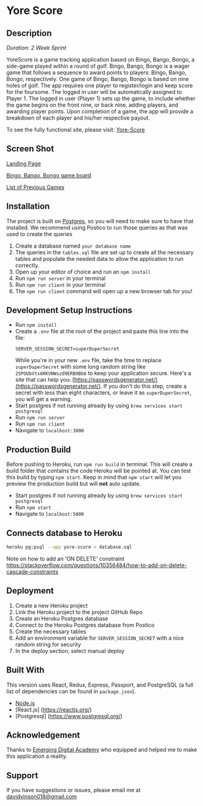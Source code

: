 # Yore Score

## Description

_Duration: 2 Week Sprint_

YoreScore is a game tracking application based on Bingo, Bango, Bongo, a side-game played within a round of golf. Bingo, Bango, Bongo is a wager game that follows a sequence to award points to players: Bingo, Bango, Bongo, respectively. One game of Bingo, Bango, Bongo is based on nine holes of golf. The app requires one player to register/login and keep score for the foursome. The logged in user will be automatically assigned to Player 1. The logged in user (Player 1) sets up the game, to include whether the game begins on the front nine, or back nine, adding players, and awarding player points. Upon completion of a game, the app will provide a breakdown of each player and his/her respective payout. 

To see the fully functional site, please visit: [Yore-Score](https://yore-score.herokuapp.com/#/home)

## Screen Shot
[Landing Page](https://user-images.githubusercontent.com/44621153/124397318-cfa7f300-dcd4-11eb-9f7c-118f22a95d4b.png)

[Bingo, Bango, Bongo game board](https://user-images.githubusercontent.com/44621153/124397882-48f51500-dcd8-11eb-86df-45ff0247ff82.png)

[List of Previous Games](https://user-images.githubusercontent.com/44621153/124397373-10077100-dcd5-11eb-9f6e-db579f65ebea.png)


## Installation

The project is built on [Postgres](https://www.postgresql.org/download/), so you will need to make sure to have that installed. We recommend using Postico to run those queries as that was used to create the queries

1. Create a database named `your database name`
2. The queries in the `tables.sql` file are set up to create all the necessary tables and populate the needed data to allow the application to run correctly.
3. Open up your editor of choice and run an `npm install`
4. Run `npm run server` in your terminal
5. Run `npm run client` in your terminal
6. The `npm run client` command will open up a new browser tab for you!


## Development Setup Instructions

- Run `npm install`
- Create a `.env` file at the root of the project and paste this line into the file:
  ```
  SERVER_SESSION_SECRET=superDuperSecret
  ```
  While you're in your new `.env` file, take the time to replace `superDuperSecret` with some long random string like `25POUbVtx6RKVNWszd9ERB9Bb6` to keep your application secure. Here's a site that can help you: [https://passwordsgenerator.net/](https://passwordsgenerator.net/). If you don't do this step, create a secret with less than eight characters, or leave it as `superDuperSecret`, you will get a warning.
- Start postgres if not running already by using `brew services start postgresql`
- Run `npm run server`
- Run `npm run client`
- Navigate to `localhost:3000`

## Production Build

Before pushing to Heroku, run `npm run build` in terminal. This will create a build folder that contains the code Heroku will be pointed at. You can test this build by typing `npm start`. Keep in mind that `npm start` will let you preview the production build but will **not** auto update.

- Start postgres if not running already by using `brew services start postgresql`
- Run `npm start`
- Navigate to `localhost:5000`

## Connects database to Heroku
```bash
heroku pg:psql --app yore-score < database.sql
```
Note on how to add an 'ON DELETE' constraint 
https://stackoverflow.com/questions/10356484/how-to-add-on-delete-cascade-constraints

## Deployment

1. Create a new Heroku project
1. Link the Heroku project to the project GitHub Repo
1. Create an Heroku Postgres database
1. Connect to the Heroku Postgres database from Postico
1. Create the necessary tables
1. Add an environment variable for `SERVER_SESSION_SECRET` with a nice random string for security
1. In the deploy section, select manual deploy

## Built With
This version uses React, Redux, Express, Passport, and PostgreSQL (a full list of dependencies can be found in `package.json`).

- [Node.js](https://nodejs.org/en/)
- [React.js] (https://reactjs.org/)
- [Postgresql] (https://www.postgresql.org/)

## Acknowledgement
Thanks to [Emerging Digital Academy](https://www.emergingacademy.org/) who equipped and helped me to make this application a reality.

## Support
If you have suggestions or issues, please email me at [davidvinson018@gmail.com](www.google.com)
